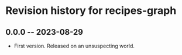# Revision history for recipes-graph

## 0.0.0 -- 2023-08-29

* First version. Released on an unsuspecting world.
